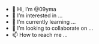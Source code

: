 - 👋 Hi, I’m @09yma
- 👀 I’m interested in ...
- 🌱 I’m currently learning ...
- 💞️ I’m looking to collaborate on ...
- 📫 How to reach me ...

<!---
09yma/09yma is a ✨ special ✨ repository because its `README.md` (this file) appears on your GitHub profile.
You can click the Preview link to take a look at your changes.
--->
